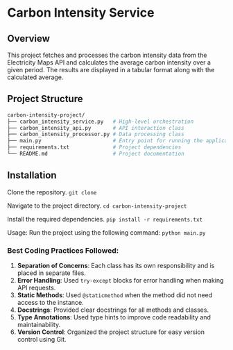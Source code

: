# Carbon Intensity Service

## Overview
This project fetches and processes the carbon intensity data from the Electricity Maps API and calculates the average carbon intensity over a given period. The results are displayed in a tabular format along with the calculated average.

## Project Structure

```bash
carbon-intensity-project/
├── carbon_intensity_service.py   # High-level orchestration
├── carbon_intensity_api.py       # API interaction class
├── carbon_intensity_processor.py # Data processing class
├── main.py                       # Entry point for running the application
├── requirements.txt              # Project dependencies
└── README.md                     # Project documentation
```

## Installation

Clone the repository.
```git clone ```

Navigate to the project directory.
```cd carbon-intensity-project```

Install the required dependencies.
```pip install -r requirements.txt```

Usage: Run the project using the following command:
```python main.py```

### Best Coding Practices Followed:
1. **Separation of Concerns**: Each class has its own responsibility and is placed in separate files.
2. **Error Handling**: Used `try-except` blocks for error handling when making API requests.
3. **Static Methods**: Used `@staticmethod` when the method did not need access to the instance.
4. **Docstrings**: Provided clear docstrings for all methods and classes.
5. **Type Annotations**: Used type hints to improve code readability and maintainability.
6. **Version Control**: Organized the project structure for easy version control using Git.
